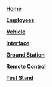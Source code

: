 **[Home](RoboChopperWiki.md)**

**[Employees](Employees.md)**

**[Vehicle](Vehicle.md)**

**[Interface](Interface.md)**

**[Ground Station](GroundStation.md)**

**[Remote Control](RemoteControl.md)**

**[Test Stand](TestStand.md)**

